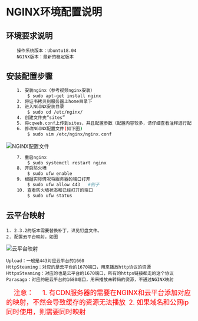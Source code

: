 # NGINX环境配置说明
## 环境要求说明
```Text
	操作系统版本：Ubuntu18.04
	NGINX版本：最新的稳定版本
```
## 安装配置步骤
~~~Bash
	1. 安装nginx（参考视频nginx安装）
		$ sudo apt-get install nginx
	2. 将证书拷贝到服务器上home目录下
	3. 进入NGINX安装目录
		$ sudo cd /etc/nginx/
	4. 创建文件夹“sites”
	5. 将cqweb.conf上传到sites，并且配置参数（配置内容较多，请仔细查看注释进行配置）
	6. 修改NGINX配置文件(如下图)
        $ sudo vim /etc/nginx/nginx.conf
~~~
![NGINX配置文件](https://i.loli.net/2020/08/18/r8xhqO9wXUM4zQR.png)
~~~Bash
	7. 重启nginx
		$ sudo systemctl restart nginx
	8. 开启防火墙
		$ sudo ufw enable
	9. 根据实际情况将服务器的端口打开
		$ sudo ufw allow 443   #例子
	10. 查看防火墙状态和已经打开的端口
		$ sudo ufw status
~~~
## 云平台映射
~~~Text
1. 2.3.2的版本需要替换补丁，详见钉盘文件。
2. 配置云平台映射，如图
~~~

![云平台映射](https://i.loli.net/2020/08/18/lAeZcW4Gxwj1KI6.jpg)
~~~
Upload：一般是443对应云平台的1660
HttpSteaming：对应的是云平台的1670端口，用来播放http协议的资源
HttpsSteaming：对应的也是云平台的1670端口，所有的https链接都走的这个协议
Parasaga：对应的是云平台的1680端口，用来播放未转码的资源，不通过NGINX映射
~~~
<font color=#FF0000 size=4>    注意：</font>
<font color=#FF0000 size=4>    1. 有CDN服务器的需要在NGINX和云平台添加对应的映射，不然会导致缓存的资源无法播放</font>
<font color=#FF0000 size=4>	 2. 如果域名和公网ip同时使用，则需要同时映射</font>